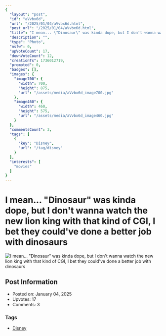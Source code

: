```yaml
---
{
  "layout": "post",
  "id": "aVvbx6d",
  "url": "/2025/01/04/aVvbx6d.html",
  "post_url": "/2025/01/04/aVvbx6d.html",
  "title": "I mean... \"Dinosaur\" was kinda dope, but I don't wanna watch the new lion king with that kind of CGI, I bet they could've done a better job with dinosaurs",
  "description": "",
  "type": "Photo",
  "nsfw": 0,
  "upVoteCount": 17,
  "downVoteCount": 12,
  "creationTs": 1736012719,
  "promoted": 0,
  "badges": [],
  "images": {
    "image700": {
      "width": 700,
      "height": 875,
      "url": "/assets/media/aVvbx6d_image700.jpg"
    },
    "image460": {
      "width": 460,
      "height": 575,
      "url": "/assets/media/aVvbx6d_image460.jpg"
    }
  },
  "commentsCount": 3,
  "tags": [
    {
      "key": "Disney",
      "url": "/tag/disney"
    }
  ],
  "interests": [
    "movies"
  ]
}
---
```


# I mean... "Dinosaur" was kinda dope, but I don't wanna watch the new lion king with that kind of CGI, I bet they could've done a better job with dinosaurs

![I mean... "Dinosaur" was kinda dope, but I don't wanna watch the new lion king with that kind of CGI, I bet they could've done a better job with dinosaurs](/assets/media/aVvbx6d_image700.jpg)

## Post Information

- Posted on: January 04, 2025
- Upvotes: 17
- Comments: 3

### Tags

- [Disney](/tag/Disney)
